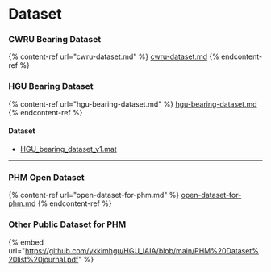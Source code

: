 # Dataset

### CWRU Bearing Dataset

{% content-ref url="cwru-dataset.md" %}
[cwru-dataset.md](cwru-dataset.md)
{% endcontent-ref %}



### HGU Bearing Dataset

{% content-ref url="hgu-bearing-dataset.md" %}
[hgu-bearing-dataset.md](hgu-bearing-dataset.md)
{% endcontent-ref %}

#### Dataset

* [HGU\_bearing\_dataset\_v1.mat](https://drive.google.com/file/d/1bkB45JlS0Z7lILDIBCOj2u4NZzHTqn9i/view?usp=share_link)

***

### PHM Open Dataset

{% content-ref url="open-dataset-for-phm.md" %}
[open-dataset-for-phm.md](open-dataset-for-phm.md)
{% endcontent-ref %}



### Other Public Dataset for PHM



{% embed url="https://github.com/ykkimhgu/HGU_IAIA/blob/main/PHM%20Dataset%20list%20journal.pdf" %}
